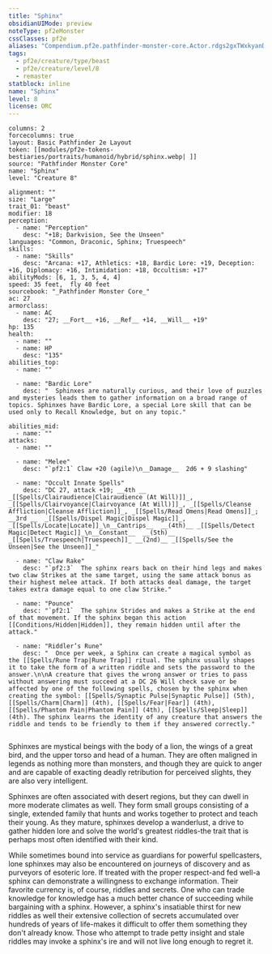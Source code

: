 ```yaml
---
title: "Sphinx"
obsidianUIMode: preview
noteType: pf2eMonster
cssClasses: pf2e
aliases: "Compendium.pf2e.pathfinder-monster-core.Actor.rdgs2gxTWxkyanD6" 
tags:
  - pf2e/creature/type/beast
  - pf2e/creature/level/8
  - remaster
statblock: inline
name: "Sphinx"
level: 8
license: ORC
---
```


```statblock
columns: 2
forcecolumns: true
layout: Basic Pathfinder 2e Layout
token: [[modules/pf2e-tokens-bestiaries/portraits/humanoid/hybrid/sphinx.webp| ]]
source: "Pathfinder Monster Core"
name: "Sphinx"
level: "Creature 8"

alignment: ""
size: "Large"
trait_01: "beast"
modifier: 18
perception:
  - name: "Perception"
    desc: "+18; Darkvision, See the Unseen"
languages: "Common, Draconic, Sphinx; Truespeech"
skills:
  - name: "Skills"
    desc: "Arcana: +17, Athletics: +18, Bardic Lore: +19, Deception: +16, Diplomacy: +16, Intimidation: +18, Occultism: +17"
abilityMods: [6, 1, 3, 5, 4, 4]
speed: 35 feet,  fly 40 feet
sourcebook: "_Pathfinder Monster Core_"
ac: 27
armorclass:
  - name: AC
    desc: "27; __Fort__ +16, __Ref__ +14, __Will__ +19"
hp: 135
health:
  - name: ""
  - name: HP
    desc: "135"
abilities_top:
  - name: ""

  - name: "Bardic Lore"
    desc: "  Sphinxes are naturally curious, and their love of puzzles and mysteries leads them to gather information on a broad range of topics. Sphinxes have Bardic Lore, a special Lore skill that can be used only to Recall Knowledge, but on any topic."

abilities_mid:
  - name: ""
attacks:
  - name: ""

  - name: "Melee"
    desc: "`pf2:1` Claw +20 (agile)\n__Damage__  2d6 + 9 slashing"

  - name: "Occult Innate Spells"
    desc: "DC 27, attack +19; __4th __  _[[Spells/Clairaudience|Clairaudience (At Will)]]_, _[[Spells/Clairvoyance|Clairvoyance (At Will)]]_, _[[Spells/Cleanse Affliction|Cleanse Affliction]]_, _[[Spells/Read Omens|Read Omens]]_; __3rd __  _[[Spells/Dispel Magic|Dispel Magic]]_, _[[Spells/Locate|Locate]]_\n__Cantrips__  __(4th)__ _[[Spells/Detect Magic|Detect Magic]]_\n__Constant__  __(5th)__ _[[Spells/Truespeech|Truespeech]]_ __(2nd)__ _[[Spells/See the Unseen|See the Unseen]]_"

  - name: "Claw Rake"
    desc: "`pf2:3`  The sphinx rears back on their hind legs and makes two claw Strikes at the same target, using the same attack bonus as their highest melee attack. If both attacks deal damage, the target takes extra damage equal to one claw Strike."

  - name: "Pounce"
    desc: "`pf2:1`  The sphinx Strides and makes a Strike at the end of that movement. If the sphinx began this action [[Conditions/Hidden|Hidden]], they remain hidden until after the attack."

  - name: "Riddler’s Rune"
    desc: "  Once per week, a Sphinx can create a magical symbol as the [[Spells/Rune Trap|Rune Trap]] ritual. The sphinx usually shapes it to take the form of a written riddle and sets the password to the answer.\n\nA creature that gives the wrong answer or tries to pass without answering must succeed at a DC 26 Will check save or be affected by one of the following spells, chosen by the sphinx when creating the symbol: [[Spells/Synaptic Pulse|Synaptic Pulse]] (5th), [[Spells/Charm|Charm]] (4th), [[Spells/Fear|Fear]] (4th), [[Spells/Phantom Pain|Phantom Pain]] (4th), [[Spells/Sleep|Sleep]] (4th). The sphinx learns the identity of any creature that answers the riddle and tends to be friendly to them if they answered correctly."
 
```



Sphinxes are mystical beings with the body of a lion, the wings of a great bird, and the upper torso and head of a human. They are often maligned in legends as nothing more than monsters, and though they are quick to anger and are capable of exacting deadly retribution for perceived slights, they are also very intelligent.

Sphinxes are often associated with desert regions, but they can dwell in more moderate climates as well. They form small groups consisting of a single, extended family that hunts and works together to protect and teach their young. As they mature, sphinxes develop a wanderlust, a drive to gather hidden lore and solve the world's greatest riddles-the trait that is perhaps most often identified with their kind.

While sometimes bound into service as guardians for powerful spellcasters, lone sphinxes may also be encountered on journeys of discovery and as purveyors of esoteric lore. If treated with the proper respect-and fed well-a sphinx can demonstrate a willingness to exchange information. Their favorite currency is, of course, riddles and secrets. One who can trade knowledge for knowledge has a much better chance of succeeding while bargaining with a sphinx. However, a sphinx's insatiable thirst for new riddles as well their extensive collection of secrets accumulated over hundreds of years of life-makes it difficult to offer them something they don't already know. Those who attempt to trade petty insight and stale riddles may invoke a sphinx's ire and will not live long enough to regret it.
